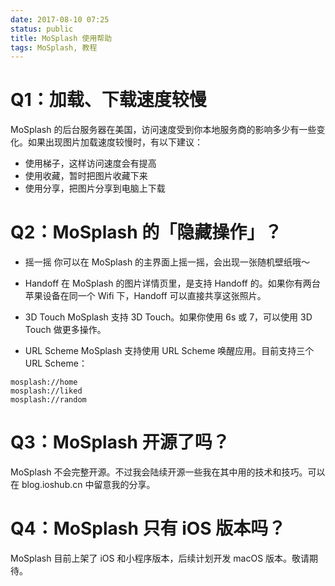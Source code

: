 ```yaml
---
date: 2017-08-10 07:25
status: public
title: MoSplash 使用帮助
tags: MoSplash, 教程
---
```


# Q1：加载、下载速度较慢

MoSplash 的后台服务器在美国，访问速度受到你本地服务商的影响多少有一些变化。如果出现图片加载速度较慢时，有以下建议：

* 使用梯子，这样访问速度会有提高
* 使用收藏，暂时把图片收藏下来
* 使用分享，把图片分享到电脑上下载

<!--more-->


# Q2：MoSplash 的「隐藏操作」？

* 摇一摇
你可以在 MoSplash 的主界面上摇一摇，会出现一张随机壁纸哦～

* Handoff
在 MoSplash 的图片详情页里，是支持 Handoff 的。如果你有两台苹果设备在同一个 Wifi 下，Handoff 可以直接共享这张照片。

* 3D Touch
MoSplash 支持 3D Touch。如果你使用 6s 或 7，可以使用 3D Touch 做更多操作。

* URL Scheme
MoSplash 支持使用 URL Scheme 唤醒应用。目前支持三个 URL Scheme：
```
mosplash://home
mosplash://liked
mosplash://random
```


# Q3：MoSplash 开源了吗？

MoSplash 不会完整开源。不过我会陆续开源一些我在其中用的技术和技巧。可以在 blog.ioshub.cn 中留意我的分享。


# Q4：MoSplash 只有 iOS 版本吗？

MoSplash 目前上架了 iOS 和小程序版本，后续计划开发 macOS 版本。敬请期待。

